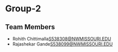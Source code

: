# Group-2

## Team Members

- Rohith Chittimalla<S538308@NWMISSOURI.EDU>
- Rajashekar Gande<S538099@NWMISSOURI.EDU>